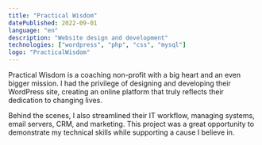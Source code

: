 ```yaml
---
title: "Practical Wisdom"
datePublished: 2022-09-01
language: "en"
description: "Website design and development"
technologies: ["wordpress", "php", "css", "mysql"]
logo: "PracticalWisdom"
---
```


Practical Wisdom is a coaching non-profit with a big heart and an even bigger mission. I had the privilege of designing and developing their WordPress site, creating an online platform that truly reflects their dedication to changing lives.

Behind the scenes, I also streamlined their IT workflow, managing systems, email servers, CRM, and marketing. This project was a great opportunity to demonstrate my technical skills while supporting a cause I believe in.
